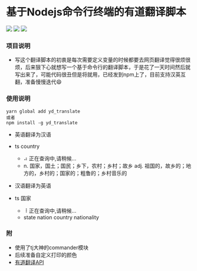 # 基于Nodejs命令行终端的有道翻译脚本

![](https://img.shields.io/badge/node-%3Ev8.0.0-blue.svg)
![](https://img.shields.io/badge/npm-v6.1.0-blue.svg)
![](https://img.shields.io/badge/test-invalid-lightgrey.svg)

### 项目说明

  - 写这个翻译脚本的初衷是每次需要定义变量的时候都要去网页翻译觉得很烦很烦，后来狠下心就想写一个基于命令行的翻译脚本，于是花了一天时间然后就写出来了，可能代码很丑但是将就用，已经发到npm上了，目前支持汉英互翻，准备慢慢迭代😄

### 使用说明
  ```code
  yarn global add yd_translate
  或者
  npm install -g yd_translate
  ```

  - 英语翻译为汉语
  - ts country 
    - ⠴ 正在查询中,请稍候...
    - n. 国家，国土；国民；乡下，农村；乡村；故乡 adj. 祖国的，故乡的；地方的，乡村的；国家的；粗鲁的；乡村音乐的
  
  - 汉语翻译为英语
  - ts 国家
    - ⠸ 正在查询中,请稍候...
    - state nation country nationality

### 附
  - 使用了tj大神的commander模块
  - 后续准备自定义打印的颜色
  - [有道翻译API](http://ai.youdao.com/docs/doc-trans-api.s#p01)
